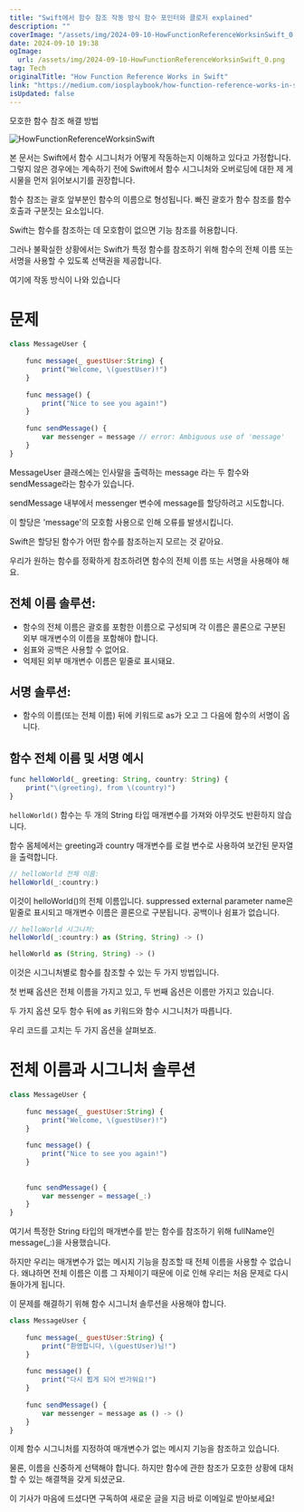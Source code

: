 ```yaml
---
title: "Swift에서 함수 참조 작동 방식 함수 포인터와 클로저 explained"
description: ""
coverImage: "/assets/img/2024-09-10-HowFunctionReferenceWorksinSwift_0.png"
date: 2024-09-10 19:38
ogImage: 
  url: /assets/img/2024-09-10-HowFunctionReferenceWorksinSwift_0.png
tag: Tech
originalTitle: "How Function Reference Works in Swift"
link: "https://medium.com/iosplaybook/how-function-reference-works-in-swift-4158ceebb882"
isUpdated: false
---
```



모호한 함수 참조 해결 방법

![HowFunctionReferenceWorksinSwift](/assets/img/2024-09-10-HowFunctionReferenceWorksinSwift_0.png)

본 문서는 Swift에서 함수 시그니처가 어떻게 작동하는지 이해하고 있다고 가정합니다. 그렇지 않은 경우에는 계속하기 전에 Swift에서 함수 시그니처와 오버로딩에 대한 제 게시물을 먼저 읽어보시기를 권장합니다.

함수 참조는 괄호 앞부분인 함수의 이름으로 형성됩니다. 빠진 괄호가 함수 참조를 함수 호출과 구분짓는 요소입니다.

<div class="content-ad"></div>

Swift는 함수를 참조하는 데 모호함이 없으면 기능 참조를 허용합니다.

그러나 불확실한 상황에서는 Swift가 특정 함수를 참조하기 위해 함수의 전체 이름 또는 서명을 사용할 수 있도록 선택권을 제공합니다.

여기에 작동 방식이 나와 있습니다

# 문제

<div class="content-ad"></div>

```javascript
class MessageUser {
    
    func message(_ guestUser:String) {
        print("Welcome, \(guestUser)!")
    }
    
    func message() {
        print("Nice to see you again!")
    }
    
    func sendMessage() {
        var messenger = message // error: Ambiguous use of 'message'
    }
}
```

MessageUser 클래스에는 인사말을 출력하는 message 라는 두 함수와 sendMessage라는 함수가 있습니다.

sendMessage 내부에서 messenger 변수에 message를 할당하려고 시도합니다.

이 할당은 'message'의 모호함 사용으로 인해 오류를 발생시킵니다.

<div class="content-ad"></div>

Swift은 할당된 함수가 어떤 함수를 참조하는지 모르는 것 같아요.

우리가 원하는 함수를 정확하게 참조하려면 함수의 전체 이름 또는 서명을 사용해야 해요.

## 전체 이름 솔루션:

- 함수의 전체 이름은 괄호를 포함한 이름으로 구성되며 각 이름은 콜론으로 구분된 외부 매개변수의 이름을 포함해야 합니다.
- 쉼표와 공백은 사용할 수 없어요.
- 억제된 외부 매개변수 이름은 밑줄로 표시돼요.

<div class="content-ad"></div>

## 서명 솔루션:

- 함수의 이름(또는 전체 이름) 뒤에 키워드로 as가 오고 그 다음에 함수의 서명이 옵니다.

## 함수 전체 이름 및 서명 예시

```js
func helloWorld(_ greeting: String, country: String) {
    print("\(greeting), from \(country)")
}
```

<div class="content-ad"></div>

`helloWorld()` 함수는 두 개의 String 타입 매개변수를 가져와 아무것도 반환하지 않습니다.

함수 몸체에서는 greeting과 country 매개변수를 로컬 변수로 사용하여 보간된 문자열을 출력합니다.

```js
// helloWorld 전체 이름:
helloWorld(_:country:)
```

이것이 helloWorld()의 전체 이름입니다. suppressed external parameter name은 밑줄로 표시되고 매개변수 이름은 콜론으로 구분됩니다. 공백이나 쉼표가 없습니다.

<div class="content-ad"></div>

```js
// helloWorld 시그니처:
helloWorld(_:country:) as (String, String) -> ()

helloWorld as (String, String) -> ()
```

이것은 시그니처별로 함수를 참조할 수 있는 두 가지 방법입니다.

첫 번째 옵션은 전체 이름을 가지고 있고, 두 번째 옵션은 이름만 가지고 있습니다.

두 가지 옵션 모두 함수 뒤에 as 키워드와 함수 시그니처가 따릅니다.

<div class="content-ad"></div>

우리 코드를 고치는 두 가지 옵션을 살펴보죠.

# 전체 이름과 시그니처 솔루션

```js
class MessageUser {
    
    func message(_ guestUser:String) {
        print("Welcome, \(guestUser)!")
    }
    
    func message() {
        print("Nice to see you again!")
    }
    
    
    func sendMessage() {
        var messenger = message(_:)
    }
}
```

여기서 특정한 String 타입의 매개변수를 받는 함수를 참조하기 위해 fullName인 message(_:)을 사용했습니다.

<div class="content-ad"></div>

하지만 우리는 매개변수가 없는 메시지 기능을 참조할 때 전체 이름을 사용할 수 없습니다. 왜냐하면 전체 이름은 이름 그 자체이기 때문에 이로 인해 우리는 처음 문제로 다시 돌아가게 됩니다.

이 문제를 해결하기 위해 함수 시그니처 솔루션을 사용해야 합니다.

```js
class MessageUser {
    
    func message(_ guestUser:String) {
        print("환영합니다, \(guestUser)님!")
    }
    
    func message() {
        print("다시 뵙게 되어 반가워요!")
    }
    
    func sendMessage() {
        var messenger = message as () -> ()
    }
}
```

이제 함수 시그니처를 지정하여 매개변수가 없는 메시지 기능을 참조하고 있습니다.

<div class="content-ad"></div>

물론, 이름을 신중하게 선택해야 합니다. 하지만 함수에 관한 참조가 모호한 상황에 대처할 수 있는 해결책을 갖게 되셨군요.

이 기사가 마음에 드셨다면 구독하여 새로운 글을 지금 바로 이메일로 받아보세요!